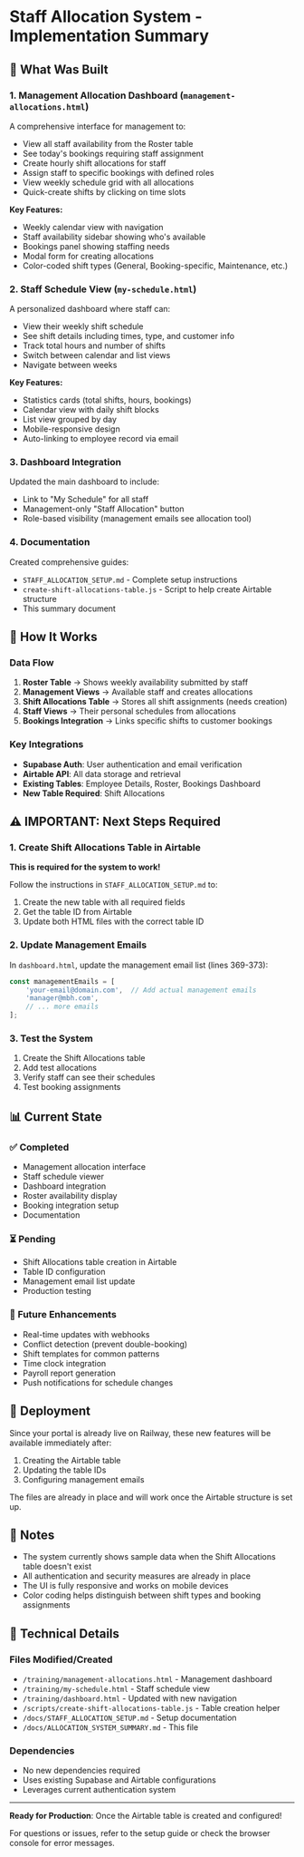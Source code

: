 # Staff Allocation System - Implementation Summary

## 🎯 What Was Built

### 1. **Management Allocation Dashboard** (`management-allocations.html`)
A comprehensive interface for management to:
- View all staff availability from the Roster table
- See today's bookings requiring staff assignment
- Create hourly shift allocations for staff
- Assign staff to specific bookings with defined roles
- View weekly schedule grid with all allocations
- Quick-create shifts by clicking on time slots

**Key Features:**
- Weekly calendar view with navigation
- Staff availability sidebar showing who's available
- Bookings panel showing staffing needs
- Modal form for creating allocations
- Color-coded shift types (General, Booking-specific, Maintenance, etc.)

### 2. **Staff Schedule View** (`my-schedule.html`)
A personalized dashboard where staff can:
- View their weekly shift schedule
- See shift details including times, type, and customer info
- Track total hours and number of shifts
- Switch between calendar and list views
- Navigate between weeks

**Key Features:**
- Statistics cards (total shifts, hours, bookings)
- Calendar view with daily shift blocks
- List view grouped by day
- Mobile-responsive design
- Auto-linking to employee record via email

### 3. **Dashboard Integration**
Updated the main dashboard to include:
- Link to "My Schedule" for all staff
- Management-only "Staff Allocation" button
- Role-based visibility (management emails see allocation tool)

### 4. **Documentation**
Created comprehensive guides:
- `STAFF_ALLOCATION_SETUP.md` - Complete setup instructions
- `create-shift-allocations-table.js` - Script to help create Airtable structure
- This summary document

## 🔄 How It Works

### Data Flow
1. **Roster Table** → Shows weekly availability submitted by staff
2. **Management Views** → Available staff and creates allocations
3. **Shift Allocations Table** → Stores all shift assignments (needs creation)
4. **Staff Views** → Their personal schedules from allocations
5. **Bookings Integration** → Links specific shifts to customer bookings

### Key Integrations
- **Supabase Auth**: User authentication and email verification
- **Airtable API**: All data storage and retrieval
- **Existing Tables**: Employee Details, Roster, Bookings Dashboard
- **New Table Required**: Shift Allocations

## ⚠️ IMPORTANT: Next Steps Required

### 1. **Create Shift Allocations Table in Airtable**
**This is required for the system to work!**

Follow the instructions in `STAFF_ALLOCATION_SETUP.md` to:
1. Create the new table with all required fields
2. Get the table ID from Airtable
3. Update both HTML files with the correct table ID

### 2. **Update Management Emails**
In `dashboard.html`, update the management email list (lines 369-373):
```javascript
const managementEmails = [
    'your-email@domain.com',  // Add actual management emails
    'manager@mbh.com',
    // ... more emails
];
```

### 3. **Test the System**
1. Create the Shift Allocations table
2. Add test allocations
3. Verify staff can see their schedules
4. Test booking assignments

## 📊 Current State

### ✅ Completed
- Management allocation interface
- Staff schedule viewer
- Dashboard integration
- Roster availability display
- Booking integration setup
- Documentation

### ⏳ Pending
- Shift Allocations table creation in Airtable
- Table ID configuration
- Management email list update
- Production testing

### 🔮 Future Enhancements
- Real-time updates with webhooks
- Conflict detection (prevent double-booking)
- Shift templates for common patterns
- Time clock integration
- Payroll report generation
- Push notifications for schedule changes

## 🚀 Deployment

Since your portal is already live on Railway, these new features will be available immediately after:
1. Creating the Airtable table
2. Updating the table IDs
3. Configuring management emails

The files are already in place and will work once the Airtable structure is set up.

## 📝 Notes

- The system currently shows sample data when the Shift Allocations table doesn't exist
- All authentication and security measures are already in place
- The UI is fully responsive and works on mobile devices
- Color coding helps distinguish between shift types and booking assignments

## 🔧 Technical Details

### Files Modified/Created
- `/training/management-allocations.html` - Management dashboard
- `/training/my-schedule.html` - Staff schedule view
- `/training/dashboard.html` - Updated with new navigation
- `/scripts/create-shift-allocations-table.js` - Table creation helper
- `/docs/STAFF_ALLOCATION_SETUP.md` - Setup documentation
- `/docs/ALLOCATION_SYSTEM_SUMMARY.md` - This file

### Dependencies
- No new dependencies required
- Uses existing Supabase and Airtable configurations
- Leverages current authentication system

---

**Ready for Production**: Once the Airtable table is created and configured!

For questions or issues, refer to the setup guide or check the browser console for error messages.
